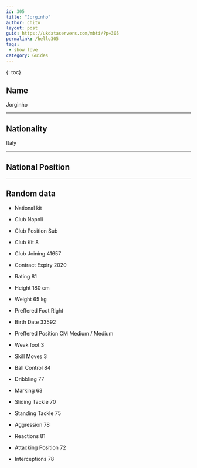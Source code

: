 ```yaml
---
id: 305
title: "Jorginho"
author: chito
layout: post
guid: https://ukdataservers.com/mbti/?p=305
permalink: /hello305
tags:
 - show love
category: Guides
---
```

{: toc}

## Name 
Jorginho 

* * *

## Nationality 
Italy 

* * *

## National Position 

* * *

## Random data 

 * National kit 
 * Club 
Napoli 

 * Club Position 
Sub 

 * Club Kit 
8 

 * Club Joining 
41657 

 * Contract Expiry 
2020 

 * Rating 
81 

 * Height 
180 cm 

 * Weight 
65 kg 

 * Preffered Foot 
Right 

 * Birth Date 
33592 

 * Preffered Position 
CM Medium / Medium 

 * Weak foot 
3 

 * Skill Moves 
3 

 * Ball Control 
84 

 * Dribbling 
77 

 * Marking 
63 

 * Sliding Tackle 
70 

 * Standing Tackle 
75 

 * Aggression 
78 

 * Reactions 
81 

 * Attacking Position 
72 

 * Interceptions 
78
